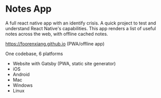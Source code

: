 # Notes App

A full react native app with an identify crisis. A quick project to test and understand React Native's capabilities. This app renders a list of useful notes across the web, with offline cached notes.

https://foorenxiang.github.io (PWA/offline app)

One codebase, 6 platforms
- Website with Gatsby (PWA, static site generator)
- iOS
- Android
- Mac
- Windows
- Linux
